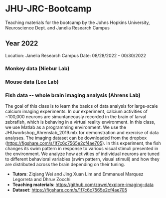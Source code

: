 # JHU-JRC-Bootcamp
Teaching materials for the bootcamp by the Johns Hopkins University, Neuroscience Dept. and Janelia Research Campus

## Year 2022
Location: Janelia Research Campus
Date: 08/28/2022 - 00/30/2022

### Monkey data (Niebur Lab)

### Mouse data (Lee Lab)

### Fish data -- whole brain imaging analysis (Ahrens Lab)
The goal of this class is to learn the basics of data analysis for large-scale calcium imaging experiments. In our experiment, calcium activities of ~100,000 neurons are simuntaneously recorded in the brain of larval zebrafish, which is behaving in a virtual reality environment. In this class, we use Matlab as a programming environment. We use the JHUworkshop_Ahrenslab_2019.mlx for demonstration and exercise of data analyses. The imaging dataset can be downloaded from the dropbox (https://figshare.com/s/1f7c6c7565e2cf4ae705). In this experiment, the fish changes its swim pattern in response to various visual stimuli presented in the environment. We analyze how activities of individual neurons are tuned to different behavioral variables (swim pattern, visual stimuli) and how they are distributed across the brain depending on their tuning.

* **Tutors**: Ziqiang Wei and Jing Xuan Lim and Emmanuel Marquez Legorreta and Dhruv Zocchi
* **Teaching materials**: https://github.com/zqwei/explore-imaging-data 
* **Dataset**: https://figshare.com/s/1f7c6c7565e2cf4ae705

